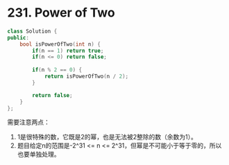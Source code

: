 # 231. Power of Two

```c++
class Solution {
public:
    bool isPowerOfTwo(int n) {
        if(n == 1) return true;
        if(n <= 0) return false;
        
        if(n % 2 == 0) {
            return isPowerOfTwo(n / 2);
        }

        return false;
    }
};
```

需要注意两点：

1. 1是很特殊的数，它既是2的幂，也是无法被2整除的数（余数为1）。
2. 题目给定n的范围是-2^31 <= n <= 2^31，但幂是不可能小于等于零的，所以也要单独处理。